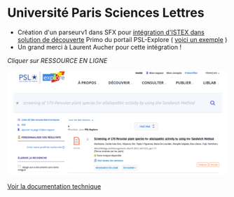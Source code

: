 # Université Paris Sciences Lettres

* Création d'un parseurv1 dans SFX pour [intégration d'ISTEX dans solution de découverte](https://doc.istex.fr/users/integration/discovery-tools/#primo-exlibris) Primo du portail PSL-Explore \( [voici un exemple](http://beryl.univ-psl.fr/primo_library/libweb/action/search.do;jsessionid=90A9221777D87F6C8BBE69C23D19DE94?cs=frb&ct=frb&frbg=5367184117619193977&fctN=facet_frbrgroupid&fctV=5367184117619193977&doc=TN_wj10.1111%2fj.1445-6664.2011.00429.x&lastPag=&lastPagIndx=&rfnGrp=frbr&frbrRecordsSource=Primo+Central&frbrJtitleDisplay=Weed+Biology+and+Management&frbrIssnDisplay=1444-6162&frbrEissnDisplay=1445-6664&frbrSourceidDisplay=wj&vid=33PSL_V1&fn=search&indx=1&dscnt=0&vl%28freeText0%29=screening%20of%20170%20Peruvian%20plant%20species%20for%20allelopathic%20activity%20by%20using%20the%20Sandwich%20Method&dstmp=1524058289966%20) \)
* Un grand merci à Laurent Aucher pour cette intégration !

_Cliquer sur RESSOURCE EN LIGNE_

![](../../.gitbook/assets/pslexemple.png)

[Voir la documentation technique](https://doc.istex.fr/users/integration/discovery-tools/#1-parametrage-du-resolveur-sfxv1-vers-la-plateforme-istex)

